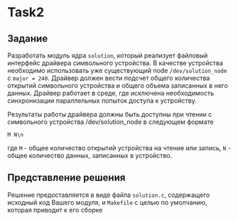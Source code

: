 # Task2

## Задание

Разработать модуль ядра `solution`, который реализует файловый интерфейс драйвера символьного устройства. В качестве 
устройства необходимо использовать уже существующий node `/dev/solution_node` с `major = 240`. Драйвер должен вести 
подсчет общего количества открытий символьного устройства и общего объема записанных в него данных. Драйвер работает 
в среде, где исключена необходимость синхронизации параллельных попыток доступа к устройству.

Результаты работы драйвера должны быть доступны при чтении с символьного устройства /dev/solution_node в следующем 
формате
```
M N\n
```
где `M` - общее количество открытий устройства на чтение или запись, `N` - общее количество данных, записанных в 
устройство.

## Представление решения

Решение предоставляется в виде файла `solution.c`, содержащего исходный код Вашего модуля, и `Makefile` с целью по 
умолчанию, которая приводит к его сборке
